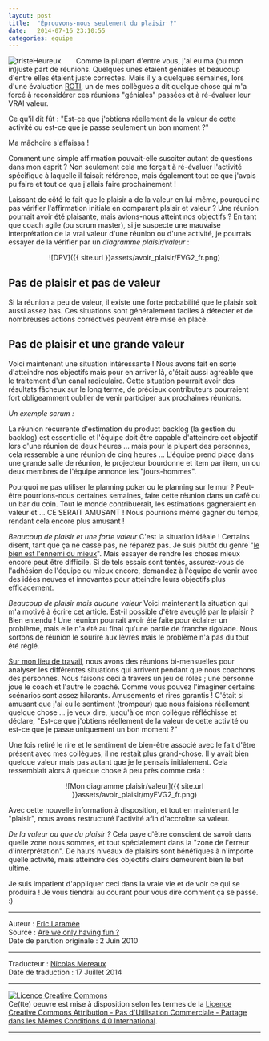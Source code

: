 ```yaml
---
layout: post
title:  "Éprouvons-nous seulement du plaisir ?"
date:   2014-07-16 23:10:55
categories: equipe
---
```

  
  
<div align="left" style="float:left; padding-right:30px">
  <img title="tristeHeureux" src="http://agilepartnership.com/blogit/wp-content/uploads/2010/06/sadHappy-300x225.jpg" />
</div>


  
Comme la plupart d'entre vous, j'ai eu ma (ou mon in)juste part de réunions. Quelques unes étaient géniales et beaucoup d'entre elles étaient juste correctes. Mais il y a quelques semaines, lors d'une évaluation [ROTI](http://www.agile-ux.com/2009/01/09/return-on-time-invested-a-roti-for-your-meetings/), un de mes collègues a dit quelque chose qui m'a forcé à reconsidérer ces réunions "géniales" passées et à ré-évaluer leur VRAI valeur.

Ce qu'il dit fût : "Est-ce que j'obtiens réellement de la valeur de cette activité ou est-ce que je passe seulement un bon moment ?"

Ma mâchoire s'affaissa !

Comment une simple affirmation pouvait-elle susciter autant de questions dans mon esprit ? Non seulement cela me forçait à ré-évaluer l'activité spécifique à laquelle il faisait référence, mais également tout ce que j'avais pu faire et tout ce que j'allais faire prochainement !

Laissant de côté le fait que le plaisir a de la valeur en lui-même, pourquoi ne pas vérifier l'affirmation initiale en comparant plaisir et valeur ? Une réunion pourrait avoir été plaisante, mais avions-nous atteint nos objectifs ? En tant que coach agile (ou scrum master), si je suspecte une mauvaise interprétation de la vrai valeur d'une réunion ou d'une activité, je pourrais essayer de la vérifier par un _diagramme plaisir/valeur_ :

<div align="center">
  ![DPV]({{ site.url }}assets/avoir_plaisir/FVG2_fr.png)
</div>

## Pas de plaisir et pas de valeur
Si la réunion a peu de valeur, il existe une forte probabilité que le plaisir soit aussi assez bas. Ces situations sont généralement faciles à détecter et de nombreuses actions correctives peuvent être mise en place.

## Pas de plaisir et une grande valeur
Voici maintenant une situation intéressante ! Nous avons fait en sorte d'atteindre nos objectifs mais pour en arriver là, c'était aussi agréable que le traitement d'un canal radiculaire. Cette situation pourrait avoir des résultats fâcheux sur le long terme, de précieux contributeurs pourraient fort obligeamment oublier de venir participer aux prochaines réunions. 

_Un exemple scrum :_

La réunion récurrente d'estimation du product backlog (la gestion du backlog) est essentielle et l'équipe doit être capable d'atteindre cet objectif lors d'une réunion de deux heures ... mais pour la plupart des personnes, cela ressemble à une réunion de cinq heures ... L'équipe prend place dans une grande salle de réunion, le projecteur bourdonne et item par item, un ou deux membres de l'équipe annonce les "jours-hommes".

Pourquoi ne pas utiliser le planning poker ou le planning sur le mur ? Peut-être pourrions-nous certaines semaines, faire cette réunion dans un café ou un bar du coin. Tout le monde contribuerait, les estimations gagneraient en valeur et ... CE SERAIT AMUSANT ! Nous pourrions même gagner du temps, rendant cela encore plus amusant !

_Beaucoup de plaisir et une forte valeur_
C'est la situation idéale ! Certains disent, tant que ça ne casse pas, ne réparez pas. Je suis plutôt du genre "[le bien est l'ennemi du mieux](http://www.amazon.ca/gp/product/0066620996?ie=UTF8&tag=vistadevel-20&linkCode=as2&camp=1789&creative=9325&creativeASIN=0066620996)". Mais essayer de rendre les choses mieux encore peut être difficile. Si de tels essais sont tentés, assurez-vous de l'adhésion de l'équipe ou mieux encore, demandez à l'équipe de venir avec des idées neuves et innovantes pour atteindre leurs objectifs plus efficacement.

_Beaucoup de plaisir mais aucune valeur_
Voici maintenant la situation qui m'a motivé à écrire cet article. Est-il possible d'être aveuglé par le plaisir ? Bien entendu ! Une réunion pourrait avoir été faite pour éclairer un problème, mais elle n'a été  au final qu'une partie de franche rigolade. Nous sortons de réunion le sourire aux lèvres mais le problème n'a pas du tout été réglé.

[Sur mon lieu de travail](http://www.pyxis-tech.com/en/), nous avons des réunions bi-mensuelles pour analyser les différentes situations qui arrivent pendant que nous coachons des personnes. Nous faisons ceci à travers un jeu de rôles ; une personne joue le coach et l'autre le coaché. Comme vous pouvez l'imaginer certains scénarios sont assez hilarants. Amusements et rires garantis ! C'était si amusant que j'ai eu le sentiment (trompeur) que nous faisions réellement quelque chose ... je veux dire, jusqu'à ce mon collègue réfléchisse et déclare, "Est-ce que j'obtiens réellement de la valeur de cette activité ou est-ce que je passe uniquement un bon moment ?"

Une fois retiré le rire et le sentiment de bien-être associé avec le fait d'être présent avec mes collègues, il ne restait plus grand-chose. Il y avait bien quelque valeur mais pas autant que je le pensais initialement. Cela ressemblait alors à quelque chose à peu près comme cela : 

<div align="center">
  ![Mon diagramme plaisir/valeur]({{ site.url }}assets/avoir_plaisir/myFVG2_fr.png)
</div>

Avec cette nouvelle information à disposition, et tout en maintenant le "plaisir", nous avons restructuré l'activité afin d'accroître sa valeur.

_De la valeur ou que du plaisir ?_
Cela paye d'être conscient de savoir dans quelle zone nous sommes, et tout spécialement dans la "zone de l'erreur d'interprétation". De hauts niveaux de plaisirs sont bénéfiques à n'importe quelle activité, mais atteindre des objectifs clairs demeurent bien le but ultime.

Je suis impatient d'appliquer ceci dans la vraie vie et de voir ce qui se produira ! Je vous tiendrai au courant pour vous dire comment ça se passe. :)

---
Auteur : [Eric Laramée](https://www.linkedin.com/pub/eric-laram%C3%A9e/2/468/8a1)  
Source : [Are we only having fun ?](http://agilepartnership.com/blogit/2010/06/02/are-we-only-having-fun/)  
Date de parution originale : 2 Juin 2010  

---
Traducteur : [Nicolas Mereaux](http://www.les-traducteurs-agiles.org/traducteurs.html)  
Date de traduction : 17 Juillet 2014  

---

<a rel="license" href="http://creativecommons.org/licenses/by-nc-sa/4.0/"><img alt="Licence Creative Commons" style="border-width:0" src="http://i.creativecommons.org/l/by-nc-sa/4.0/88x31.png" /></a><br />Ce(tte) oeuvre est mise à disposition selon les termes de la <a rel="license" href="http://creativecommons.org/licenses/by-nc-sa/4.0/">Licence Creative Commons Attribution - Pas d'Utilisation Commerciale - Partage dans les Mêmes Conditions 4.0 International</a>.

---